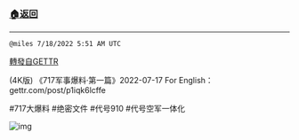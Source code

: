 ###  [:house:返回](README.md)
---


`@miles 7/18/2022 5:51 AM UTC`

[轉發自GETTR](https://gettr.com/post/p1iqin2e257)

(4K版) 《717军事爆料·第一篇》2022-07-17
For English：gettr.com/post/p1iqk6lcffe

#717大爆料 #绝密文件 #代号910 #代号空军一体化

![img](https://media.gettr.com/group32/origin/2022/07/18/05/05908552-a36a-8cdd-fef8-29fa470b3b4c/6383d6c383a688bc0ce747d8282e44b3.jpeg)
